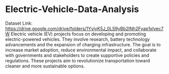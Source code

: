# Electric-Vehicle-Data-Analysis
Dataset Link:
https://drive.google.com/drive/folders/1YviyK5J_0LS9yBb2lNh2Fyap1xlyec7W
Electric vehicle (EV) projects focus on developing and promoting electric-powered vehicles. They involve research, battery technology advancements and the expansion of charging infrastructure. The goal is to increase market adoption, reduce environmental impact, and collaborate with governments and stakeholders to create supportive policies and regulations. These projects aim to revolutionize transportation toward cleaner and more sustainable options.
